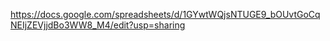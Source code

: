 https://docs.google.com/spreadsheets/d/1GYwtWQjsNTUGE9_bOUvtGoCqNEIjZEVjjdBo3WW8_M4/edit?usp=sharing

